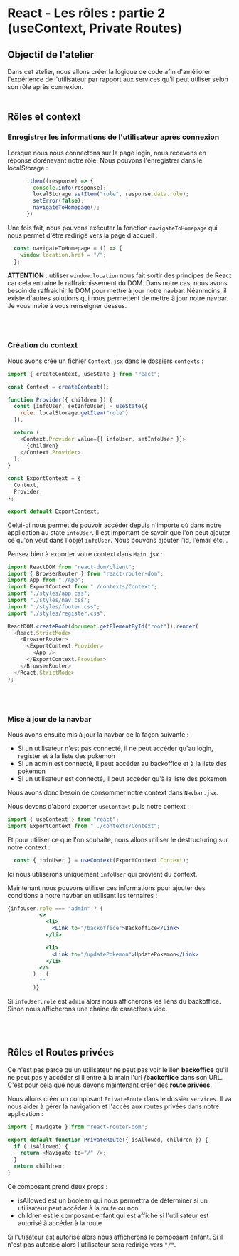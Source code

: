 # React - Les rôles : partie 2 (useContext, Private Routes)

## Objectif de l'atelier

Dans cet atelier, nous allons créer la logique de code afin d'améliorer l'expérience de l'utilisateur par rapport aux services qu'il peut utiliser selon son rôle après connexion.
<br>
<br>
## Rôles et context

### Enregistrer les informations de l'utilisateur après connexion

Lorsque nous nous connectons sur la page login, nous recevons en réponse dorénavant notre rôle. Nous pouvons l'enregistrer dans le localStorage : 

```js
      .then((response) => {
        console.info(response);
        localStorage.setItem("role", response.data.role);
        setError(false);
        navigateToHomepage();
      })
```

Une fois fait, nous pouvons exécuter la fonction `navigateToHomepage` qui nous permet d'être redirigé vers la page d'accueil :

```js
  const navigateToHomepage = () => {
    window.location.href = "/";
  };
```

**ATTENTION** : utiliser `window.location` nous fait sortir des principes de React car cela entraine le raffraichissement du DOM. Dans notre cas, nous avons besoin de raffraichir le DOM pour mettre à jour notre navbar. Néanmoins, il existe d'autres solutions qui nous permettent de mettre à jour notre navbar. Je vous invite à vous renseigner dessus.

<br>
<br>

### Création du context

Nous avons crée un fichier `Context.jsx` dans le dossiers `contexts` :

```js
import { createContext, useState } from "react";

const Context = createContext();

function Provider({ children }) {
  const [infoUser, setInfoUser] = useState({
    role: localStorage.getItem("role")
  });

  return (
    <Context.Provider value={{ infoUser, setInfoUser }}>
      {children}
    </Context.Provider>
  );
}

const ExportContext = {
  Context,
  Provider,
};

export default ExportContext;
```

Celui-ci nous permet de pouvoir accéder depuis n'importe où dans notre application au state `infoUser`. Il est important de savoir que l'on peut ajouter ce qu'on veut dans l'objet `infoUser`. Nous pouvons ajouter l'id, l'email etc...

Pensez bien à exporter votre context dans `Main.jsx` : 

```js
import ReactDOM from "react-dom/client";
import { BrowserRouter } from "react-router-dom";
import App from "./App";
import ExportContext from "./contexts/Context";
import "./styles/app.css";
import "./styles/nav.css";
import "./styles/footer.css";
import "./styles/register.css";

ReactDOM.createRoot(document.getElementById("root")).render(
  <React.StrictMode>
    <BrowserRouter>
      <ExportContext.Provider>
        <App />
      </ExportContext.Provider>
    </BrowserRouter>
  </React.StrictMode>
);
```

<br>
<br>

### Mise à jour de la navbar

Nous avons ensuite mis à jour la navbar de la façon suivante :
- Si un utilisateur n'est pas connecté, il ne peut accéder qu'au login, register et à la liste des pokemon
- Si un admin est connecté, il peut accéder au backoffice et à la liste des pokemon
- Si un utilisateur est connecté, il peut accéder qu'à la liste des pokemon

Nous avons donc besoin de consommer notre context dans `Navbar.jsx`.


Nous devons d'abord exporter `useContext` puis notre context :

```js
import { useContext } from "react";
import ExportContext from "../contexts/Context";
```

Et pour utiliser ce que l'on souhaite, nous allons utiliser le destructuring sur notre context :

```js
  const { infoUser } = useContext(ExportContext.Context);
```

Ici nous utiliserons uniquement `infoUser` qui provient du context.

Maintenant nous pouvons utiliser ces informations pour ajouter des conditions à notre navbar en utilisant les ternaires :

```jsx
{infoUser.role === "admin" ? (
          <>
            <li>
              <Link to="/backoffice">Backoffice</Link>
            </li>

            <li>
              <Link to="/updatePokemon">UpdatePokemon</Link>
            </li>
          </>
        ) : (
          ""
        )}
```

Si `infoUser.role` est `admin` alors nous afficherons les liens du backoffice. Sinon nous afficherons une chaine de caractères vide.

<br>
<br>

## Rôles et Routes privées

Ce n'est pas parce qu'un utilisateur ne peut pas voir le lien **backoffice** qu'il ne peut pas y accéder si il entre à la main l'url **/backoffice** dans son URL.
C'est pour cela que nous devons maintenant créer des **route privées**.

Nous allons créer un composant `PrivateRoute` dans le dossier `services`. Il va nous aider à gérer la navigation et l'accès aux routes privées dans notre application : 

```js
import { Navigate } from "react-router-dom";

export default function PrivateRoute({ isAllowed, children }) {
  if (!isAllowed) {
    return <Navigate to="/" />;
  }
  return children;
}
```

Ce composant prend deux props :
- isAllowed est un boolean qui nous permettra de déterminer si un utilisateur peut accéder à la route ou non
- children est le composant enfant qui est affiché si l'utilisateur est autorisé à accéder à la route

Si l'utisateur est autorisé alors nous afficherons le composant enfant. Si il n'est pas autorisé alors l'utilisateur sera redirigé vers `"/"`.







  
